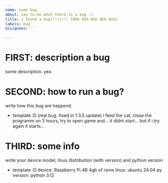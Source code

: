 ```yaml
---
name: some bug
about: say to me what there is a bug :)
title: i found a bug!!!!!!!! [BUG BUG BUG BUG BUG]
labels: bug
assignees: ''

---
```


# FIRST: description a bug
some description. yea

# SECOND: how to run a bug?
write how this bug are happend.

* template :D (real bug. fixed in 1.3.5 update)
i feed the cat, close the programm on 3 hours, try to open game and... it didnt start... but if i try again it starts...

# THIRD: some info
write your device model, linux distribution (with version) and python version

* template :D
device: Raspberry Pi 4B 4gb of rams
linux: ubuntu 24.04
py version: python 3.12
